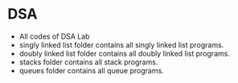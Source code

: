 # DSA
- All codes of DSA Lab
- singly linked list folder contains all singly linked list programs. 
- doubly linked list folder contains all doubly linked list programs.
- stacks folder contains all stack programs.
- queues folder contains all queue programs.
